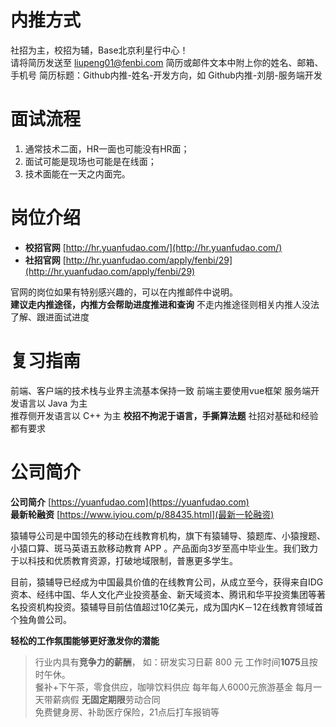 ﻿# 内推方式    
    
社招为主，校招为辅，Base北京利星行中心！    
请将简历发送至 liupeng01@fenbi.com
简历或邮件文本中附上你的姓名、邮箱、手机号
简历标题：Github内推-姓名-开发方向，如 Github内推-刘朋-服务端开发    
    
# 面试流程    
    
1. 通常技术二面，HR一面也可能没有HR面；    
2. 面试可能是现场也可能是在线面；    
3. 技术面能在一天之内面完。    
    
# 岗位介绍    
    
* **校招官网**   [http://hr.yuanfudao.com/](http://hr.yuanfudao.com/)
* **社招官网**   [http://hr.yuanfudao.com/apply/fenbi/29](http://hr.yuanfudao.com/apply/fenbi/29)
    
官网的岗位如果有特别感兴趣的，可以在内推邮件中说明。    
**建议走内推途径，内推方会帮助进度推进和查询**
不走内推途径则相关内推人没法了解、跟进面试进度    
    
# 复习指南    
    
前端、客户端的技术栈与业界主流基本保持一致 
前端主要使用vue框架 
服务端开发语言以 Java 为主    
推荐侧开发语言以 C++ 为主 
**校招不拘泥于语言，手撕算法题** 
社招对基础和经验都有要求      
    
# 公司简介    
    
**公司简介**  [https://yuanfudao.com](https://yuanfudao.com)    
**最新轮融资** [https://www.iyiou.com/p/88435.html](最新一轮融资)
    
猿辅导公司是中国领先的移动在线教育机构，旗下有猿辅导、猿题库、小猿搜题、小猿口算、斑马英语五款移动教育 APP 。产品面向3岁至高中毕业生。我们致力于以科技和优质教育资源，打破地域限制，普惠更多学生。

目前，猿辅导已经成为中国最具价值的在线教育公司，从成立至今，获得来自IDG资本、经纬中国、华⼈文化产业投资基⾦、新天域资本、腾讯和华平投资集团等著名投资机构投资。猿辅导目前估值超过10亿美元，成为国内K－12在线教育领域首个独角兽公司。    
    
**轻松的工作氛围能够更好激发你的潜能**    

> 行业内具有**竞争力的薪酬**， 如：研发实习日薪 800 元
> 工作时间**1075**且按时午休。    
> 餐补+下午茶，零食供应，咖啡饮料供应
> 每年每人6000元旅游基金
> 每月一天带薪病假
> **无固定期限**劳动合同   
> 免费健身房、补助医疗保险，21点后打车报销等       